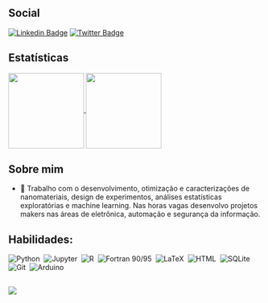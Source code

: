 ## Social
[![Linkedin Badge](https://img.shields.io/badge/-LinkedIn-blue?style=flat-square&logo=Linkedin&logoColor=white&link=https://www.linkedin.com/in/pojucan)](https://www.linkedin.com/in/pojucan/)
[![Twitter Badge](https://img.shields.io/badge/-Twitter-1ca0f1?style=flat-square&labelColor=1ca0f1&logo=twitter&logoColor=white&link=https://x.com/s0ph1h)](https://x.com/s0ph1h)

## Estatísticas
<!-- <div>
  <a href="https://github.com/pojucan">
  <img height="150em" src="https://github-readme-stats.vercel.app/api?username=pojucan&show_icons=true&theme=dark&include_all_commits=true&count_private=true"/>
  <img height="150em" src="https://github-readme-stats.vercel.app/api/top-langs/?username=pojucan&layout=compact&langs_count=8&theme=dark"/>
</div> -->

<a href="https://github.com/pojucan">
  <img align="center" height="150" src="https://github-readme-stats.vercel.app/api?username=pojucan&show_icons=true&theme=dark&include_all_commits=true&count_private=true"/>
</a>
<a href="https://github.com/pojucan">
  <img align="center" height="150" src="https://github-readme-stats.vercel.app/api/top-langs/?username=pojucan&layout=compact&langs_count=8&theme=dark"/>
</a>


## Sobre mim

- 🔭 Trabalho com o desenvolvimento, otimização e caracterizações de nanomateriais, design de experimentos, análises estatísticas exploratórias e machine learning. Nas horas vagas desenvolvo projetos makers nas áreas de eletrônica, automação e segurança da informação.

## Habilidades:

![Python](https://img.shields.io/badge/python-3670A0?style=for-the-badge&logo=python&logoColor=ffdd54)&nbsp;
![Jupyter](https://img.shields.io/badge/Jupyter-%23F37626?style=for-the-badge&logo=jupyter&logoColor=white)&nbsp;
![R](https://img.shields.io/badge/R-%23276DC3?style=for-the-badge&logo=r&logoColor=white)&nbsp;
![Fortran 90/95](https://img.shields.io/badge/Fortran_90/95-grey?style=for-the-badge&logo=fortran&logoColor=white)&nbsp;
![LaTeX](https://img.shields.io/badge/LaTeX-%23008080?style=for-the-badge&logo=latex&logoColor=white)&nbsp;
![HTML](https://img.shields.io/badge/HTML5-E34F26?style=for-the-badge&logo=html5&logoColor=white)&nbsp;
![SQLite](https://img.shields.io/badge/SQLite-%23003B57?style=for-the-badge&logo=sqlite&logoColor=white)&nbsp;
![Git](https://img.shields.io/badge/GIT-black?style=for-the-badge&logo=git&logoColor=red)&nbsp;
![Arduino](https://img.shields.io/badge/Arduino-%2300979D?style=for-the-badge&logo=arduino&logoColor=white)&nbsp;

##
[![](https://visitcount.itsvg.in/api?id=pojucan&label=Visitas&color=9&icon=5&pretty=true)](https://visitcount.itsvg.in)